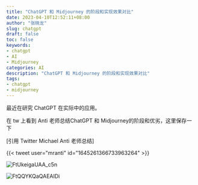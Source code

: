 ```yaml
---
title: "ChatGPT 和 Midjourney 的阶段和实现效果对比"
date: 2023-04-10T12:52:11+08:00
author: "张晓龙"
slug: chatgpt
draft: false
toc: false
keywords: 
- chatgpt
- AI
- Midjourney
categories: AI
description: "ChatGPT 和 Midjourney 的阶段和实现效果对比"
tags: 
- chatgpt
- midjourney
---
```


最近在研究 ChatGPT 在实际中的应用。

在 tw 上看到 Anti 老师总结ChatGPT 和 Midjourney的阶段和优劣，这里保存一下

[引用 Twitter Michael Anti 老师总结]

{{< tweet user="mranti" id="1645261366733963264" >}} 

![FtUkeigaUAA_c5n](https://media.techwhims.com/techwhims/ftukeigauaac5n.jpeg?x-oss-process=style/origin)

![FtQQYKQaQAEAIDi](https://media.techwhims.com/techwhims/ftqqykqaqaeaidi.jpeg?x-oss-process=style/origin)


